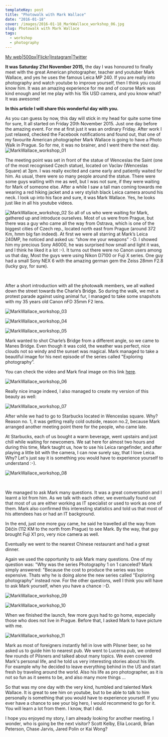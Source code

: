 ```yaml
---
templateKey: post
title: "Photowalk with Mark Wallace"
date: "2016-01-18"
cover: /images/2016-01-18_MarkWallace_workshop_06.jpg
slug: Photowalk with Mark Wallace
tags:
  - workshop
  - photography
---
```


[My web](http://haihanguyen.eu/)|[500px](https://500px.com/haicorp)|[Flickr](https://www.flickr.com/photos/2c0/)|[Instagram](https://www.instagram.com/2c0/)|[Twitter](https://twitter.com/haicorp87)

**It was Saturday 21st November 2015,** the day I was honoured to finally meet with the great American photographer, teacher and youtuber Mark Wallace, and yes he uses the famous Leica MP 240. If you are really into photography and watch youtube to improve yourself, then I think you could know him. It was an amazing experience for me and of course Mark was kind enough and let me play with his 15k USD camera, and you know what? It was awesome!

**In this article I will share this wonderful day with you.**

As you can guess by now, this day will stick in my head for quite some time for sure, It all started on Friday 20th November 2015. Just one day before the amazing event. For me at first just it was an ordinary Friday. After work I just relaxed, checked the Facebook notifications and found out, that one of my favourite American photographer Mark Wallace is going to have a Photo Walk in Prague. So for me, it was no brainer, and I went there the next day.
![MarkWallace_workshop_01](/img/2016-01-18_MarkWallace_workshop_01.jpg 'MarkWallace_workshop_01')

The meeting point was set in front of the statue of Wenceslas the Saint (one of the most recognised Czech statue), located on Vaclav (Wenceslas Square) at 3pm. I was really excited and came early and patiently waited for him. As usual, there were so many people around the statue. There were some guys waiting with me as well, but I was not sure, if they were waiting for Mark of someone else. After a while I saw a tall man coming towards me wearing a red hiking jacket and a very stylish black Leica camera around his neck. I look up into his face and sure, it was Mark Wallace. Yes, he looks just like in all his youtube videos.

![MarkWallace_workshop_02](/img/2016-01-18_MarkWallace_workshop_02.jpg 'MarkWallace_workshop_02')
So all of us who were waiting for Mark, gathered up and introduce ourselves. Most of us were from Prague, but there was a guy who came all the way from Ostrava, which is one of the biggest cities of Czech rep., located north east from Prague (around 372 Km, hmm big fan indeed). At first we were all starring at Mark’s Leica 240MP, he noticed and asked us: “show me your weapons” :-D. I showed him my precious Sony A6000, he was surprised how small and light it was, and I think he liked it a lot :-). It turns out there were no Canon users among us that day, Most the guys were using Nikon D7100 or Fuji X series. One guy had a small Sony NEX 6 with the amazing german gem the Zeiss 28mm F2.8 (lucky guy, for sure).

 

After a short introduction with all the photowalk members, we all walked down the street towards the Charle’s Bridge. So during the walk, we met a protest parade against using animal fur, I managed to take some snapshots with my 35 years old Canon nFD 35mm F2 lens.

![MarkWallace_workshop_03](/img/2016-01-18_MarkWallace_workshop_03.jpg 'MarkWallace_workshop_03')

![MarkWallace_workshop_04](/img/2016-01-18_MarkWallace_workshop_04.jpg 'MarkWallace_workshop_04')

![MarkWallace_workshop_05](/img/2016-01-18_MarkWallace_workshop_05.jpg 'MarkWallace_workshop_05')

Mark wanted to shot Charle’s Bridge from a different angle, so we came to Manes Bridge. Even though it was cold, the weather was perfect, nice clouds not so windy and the sunset was magical. Mark managed to take a beautiful image for his next episode of the series called "Exploring photography”.

You can check the video and Mark final image on this link [here](https://www.youtube.com/watch?v=3ph69rYZzxQ).

![MarkWallace_workshop_06](/img/2016-01-18_MarkWallace_workshop_06.jpg 'MarkWallace_workshop_06')

Really nice image indeed, I also managed to create my version of this beauty as well:

![MarkWallace_workshop_07](/img/2016-01-18_MarkWallace_workshop_07.jpg 'MarkWallace_workshop_07')

After while we had to go to Starbucks located in Wenceslas square. Why? Reason no. 1, it was getting really cold outside, reason no.2, because Mark arranged another meeting point there for the people, who came late.

At Starbucks, each of us bought a warm beverage, went upstairs and just chill while waiting for newcomers. We sat here for almost two hours and during this time, Mark taught us, how to use his Leica rangefinder, and after playing a little bit with the camera, I can now surely say, that I love Leica. Why? Let's just say it is something you would have to experience yourself to understand :-).

![MarkWallace_workshop_08](/img/2016-01-18_MarkWallace_workshop_08.jpg 'MarkWallace_workshop_08')

 

We managed to ask Mark many questions. It was a great conversation and I learnt a lot from him. As we talk with each other, we eventually found out that most of us are either working as IT specialist or used to work as one of them. Mark also confirmed this interesting statistics and told us that most of his attendees has or had an IT background.

In the end, just one more guy came, he said he travelled all the way from Děčín (112 KM to the north from Prague) to see Mark. By the way, that guy brought Fuji X1 pro, very nice camera as well.

Eventually we went to the nearest Chinese restaurant and had a great dinner.

Again we used the opportunity to ask Mark many questions. One of my question was: "Why was the series Photography 1 on 1 canceled? Mark simply answered: "Because the cost to produce the series was too expensive. Thats why he is doing alone the new series called "Exploring photography" instead now. For the other questions, well I think you will have to ask Mark yourself, when you have a chance :-D.

![MarkWallace_workshop_09](/img/2016-01-18_MarkWallace_workshop_09.jpg 'MarkWallace_workshop_09')

![MarkWallace_workshop_10](/img/2016-01-18_MarkWallace_workshop_10.jpg 'MarkWallace_workshop_10')

When we finished the launch, few more guys had to go home, especially those who does not live in Prague. Before that, I asked Mark to have picture with me.

![MarkWallace_workshop_11](/img/2016-01-18_MarkWallace_workshop_11.jpg 'MarkWallace_workshop_11')

Mark as most of foreigners instantly fell in love with Pilsner beer, so he asked us to guide him to nearest pub. We went to Lucerna pub, we ordered few rounds of Pilsners and talked about many topics. We even covered Mark's personal life, and he told us very interesting stories about his life. For example why he decided to leave everything behind in the US and start fresh by traveling around the world. Also his life as pro photographer, as it is not so fun as it seems to be, and also many more things ...

So that was my one day with the very kind, humbled and talented Mark Wallace. It is great to see him on youtube, but to be able to talk to him personally is something that you would have to experience yourself. If you ever have a chance to see your big hero, I would recommend to go for it. You will learn a lot from them. I know, that I did.

I hope you enjoyed my story, I am already looking for another meeting. I wonder, who is going be the next visitor? Scott Kelby, Elia Locardi, Brian Peterson, Chase Jarvis, Jared Polin or Kai Wong?
